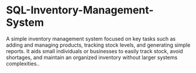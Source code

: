 # SQL-Inventory-Management-System
A simple inventory management system focused on key tasks such as adding and managing products, tracking stock levels, and generating simple reports. It aids small individuals or businesses to easily track stock, avoid shortages, and maintain an organized inventory without larger systems complexities.. 

